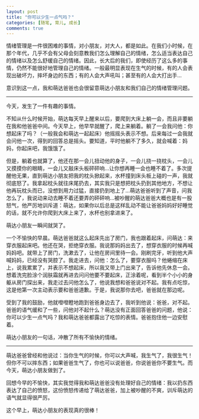 ```yaml
---
layout: post
title: "你可以少生一点气吗？"
categories: [随笔, 育儿, 成长]
comments: true
---
```


情绪管理是一件很困难的事情，对小朋友，对大人，都是如此。在我们小时候，在那个年代，几乎不会有父母会刻意教我们怎么理解自己的情绪，怎么适当表达自己的情绪以及怎么舒缓自己的情绪。因此，长大后的我们，即使经历了这么多的事情，仍然不能很好地管理自己的情绪。一般最明显表现在生气的时候，有的人会表现出破坏力，摔坏身边的东西；有的人会大声吼叫；甚至有的人会大打出手...

<!--more-->

意识到这一点，我和萌达爸爸也会很留意萌达小朋友和我们自己的情绪管理问题。

-------------------------------------------------------------------------------------------

今天，发生了一件有趣的事情。

不知从什么时候开始，萌达每天早上醒来以后，要爬到大床上躺一会，而且非要躺在我和他爸爸中间。今天早上，他早早就醒了，爬上来躺着。躺了一会我问他：你想起床了吗？（一般我会和萌达一起起床）他摇摇头表示不想。后来每过一会我就会问他一次，得到的回答总是摇头。要知道，平时他躺不了多久，就会喊着：妈妈，你起床吧，我饿饿了。

但是，躺着也就算了，他还在那一会儿扭动他的身子，一会儿挠一挠枕头，一会儿又摸摸你的眼睛，一会儿又敲床头板砰砰响...让你想再睡一会也睡不着了。多次提醒他无果，直到萌达小朋友把我的枕头掀起来，水杯撞到床头板上碰的一声，我就彻底怒了。我拿起枕头就往床尾扔去，其实我只是想把枕头扔到其他地方，不想让他再玩枕头而已，没想到用力过猛，直接扔到地上了...萌达爸爸听到了声音，问我怎么了，我说动来动去睡不着还要弄的砰砰响...被吵醒的萌达爸爸大概也是有一股怒气，他严厉地训斥道：萌达，如果你以后总是这样乱动不能让爸爸妈妈好好睡觉的话，就不允许你爬到大床上来了，水杯也别拿进来了。

萌达小朋友一瞬间就哭了。

一个不愉快的早晨。萌达爸爸就这么起床先出了房门，我也跟着起床，问萌达：来穿衣服起床吧。他还在哭，拒绝穿衣服。我说那妈妈出去了，想穿衣服的时候再喊妈妈吧。就带上了房门，洗漱去了，让他在房间里待一会。刚刷完牙，听到他大声喊妈妈，已经没有哭腔了。我走进去，问他：怎么了，要穿衣服吗？他蜷缩在床上，说我累累了，并表示不想起床，所以我又带上门出来了，告诉他先休息一会。想着洗完脸涂个润肤霜就再进去问问他要不要起床，正涂着呢，看到半个小小的身躯从房门探出来，我走过去问他怎么了，他说我想和爸爸说对不起。我有点吃惊，这是他第一次主动表示要和爸爸道歉。于是，我说那你去吧，爸爸就在那边呢。

受到了我的鼓励，他就噔噔瞪地跑到爸爸身边去了，我听到他说：爸爸，对不起。爸爸的语气缓和了一些，问他对不起什么？萌达没有正面回答爸爸的问题，他说：你可以少生一点气吗？我和萌达爸爸都露出了吃惊的表情。爸爸抱住他一边安慰着。

萌达小朋友的一句话，冲散了所有不愉快的情绪。

-------------------------------------------------------------------------------------------

萌达爸爸曾经和他说过：当你生气的时候，你可以大声喊，我生气了，我很生气！但你不可以摔东西；如果爸爸生气了，你也可以说爸爸，你说爸爸你不要生气。而今天，萌达小朋友做到了。

回想今早的不愉快，其实我觉得我和萌达爸爸没有处理好自己的情绪：我以扔东西表达了自己的愤怒，这份愤怒传递给了萌达爸爸，加上被吵醒的不爽，训斥萌达的语气就显得很严厉。

这个早上，萌达小朋友的表现真的很棒！
